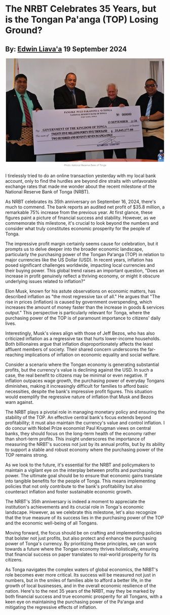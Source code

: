 #  The NRBT Celebrates 35 Years, but is the Tongan Pa'anga (TOP) Losing Ground?
## By: [Edwin Liava'a](https://github.com/EdwinLiavaa) 19 September 2024

<p align="center">
 <img width="500" src="https://github.com/EdwinLiavaa/liavaa.space/blob/main/blog/20240919/pic.png">
</p>

I tirelessly tried to do an online transaction yesterday with my local bank account, only to find the hurdles are beyond dire straits with unfavorable exchange rates that made me wonder about the recent milestone of the National Reserve Bank of Tonga (NRBT).

As NRBT celebrates its 35th anniversary on September 16, 2024, there's much to commend. The bank reports an audited net profit of $35.8 million, a remarkable 75% increase from the previous year. At first glance, these figures paint a picture of financial success and stability. However, as we commemorate this milestone, it's crucial to look beyond the numbers and consider what truly constitutes economic prosperity for the people of Tonga.

The impressive profit margin certainly seems cause for celebration, but it prompts us to delve deeper into the broader economic landscape, particularly the purchasing power of the Tongan Paʻanga (TOP) in relation to major currencies like the US Dollar (USD). In recent years, inflation has posed significant challenges worldwide, impacting local currencies and their buying power. This global trend raises an important question, "Does an increase in profit genuinely reflect a thriving economy, or might it obscure underlying issues related to inflation?"

Elon Musk, known for his astute observations on economic matters, has described inflation as "the most regressive tax of all." He argues that "The rise in prices (inflation) is caused by government overspending, which increases the amount of money faster than the increase in goods & services output." This perspective is particularly relevant for Tonga, where the purchasing power of the TOP is of paramount importance to citizens' daily lives.

Interestingly, Musk's views align with those of Jeff Bezos, who has also criticized inflation as a regressive tax that hurts lower-income households. Both billionaires argue that inflation disproportionately affects the least affluent members of society. Their shared concern underscores the far-reaching implications of inflation on economic equality and social welfare.

Consider a scenario where the Tongan economy is generating substantial profits, but the currency's value is declining against the USD. In such a case, the real benefit to citizens may be minimal or even negative. If inflation outpaces wage growth, the purchasing power of everyday Tongans diminishes, making it increasingly difficult for families to afford basic necessities, despite the bank's impressive profit figures. This situation would exemplify the regressive nature of inflation that Musk and Bezos warn against.

The NRBT plays a pivotal role in managing monetary policy and ensuring the stability of the TOP. An effective central bank's focus extends beyond profitability; it must also maintain the currency's value and control inflation. I do concur with Nobel Prize economist Paul Krugman views on central banks, they should focus on the long-term health of the economy rather than short-term profits. This insight underscores the importance of measuring the NRBT's success not just by its annual profits, but by its ability to support a stable and robust economy where the purchasing power of the TOP remains strong.

As we look to the future, it's essential for the NRBT and policymakers to maintain a vigilant eye on the interplay between profits and purchasing power. The ultimate goal should be to ensure that economic gains translate into tangible benefits for the people of Tonga. This means implementing policies that not only contribute to the bank's profitability but also counteract inflation and foster sustainable economic growth.

The NRBT's 35th anniversary is indeed a moment to appreciate the institution's achievements and its crucial role in Tonga's economic landscape. However, as we celebrate this milestone, let's also recognize that the true measure of its success lies in the purchasing power of the TOP and the economic well-being of all Tongans.

Moving forward, the focus should be on crafting and implementing policies that bolster not just profits, but also protect and enhance the purchasing power of Tonga's currency. By prioritizing these principles, we can work towards a future where the Tongan economy thrives holistically, ensuring that financial success on paper translates to real-world prosperity for its citizens.

As Tonga navigates the complex waters of global economics, the NRBT's role becomes ever more critical. Its success will be measured not just in numbers, but in the smiles of families able to afford a better life, in the growth of local businesses, and in the overall economic resilience of the nation. Here's to the next 35 years of the NRBT, may they be marked by both financial success and true economic prosperity for all Tongans, with a keen eye on maintaining the purchasing power of the Paʻanga and mitigating the regressive effects of inflation.
